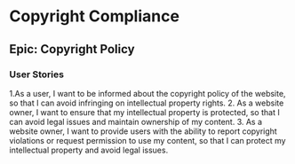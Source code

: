 # Copyright Compliance

## Epic: Copyright Policy

### User Stories
1.As a user, I want to be informed about the copyright policy of the website, so that I can avoid infringing on intellectual property rights.
2. As a website owner, I want to ensure that my intellectual property is protected, so that I can avoid legal issues and maintain ownership of my content.
3. As a website owner, I want to provide users with the ability to report copyright violations or request permission to use my content, so that I can protect my intellectual property and avoid legal issues.
